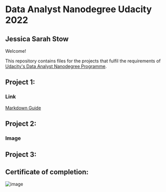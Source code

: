 # Data Analyst Nanodegree Udacity 2022

## Jessica Sarah Stow

Welcome!

This repository contains files for the projects that fulfil the requirements of [Udacity's Data Analyst Nanodegree Programme](https://www.udacity.com/course/data-analyst-nanodegree--nd002).

## Project 1:

### Link

[Markdown Guide](https://www.markdownguide.org)


## Project 2:

### Image




## Project 3:


## Certificate of completion: 

![image](https://user-images.githubusercontent.com/56385852/223953112-1f41e8d8-3b7e-45e3-af3b-86efa2396d00.png)
